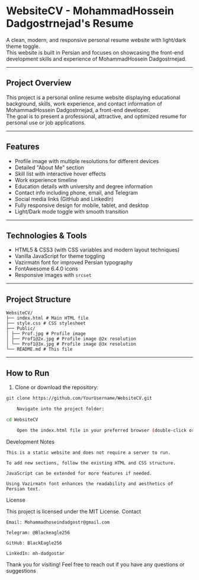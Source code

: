 # WebsiteCV - MohammadHossein Dadgostrnejad's Resume

A clean, modern, and responsive personal resume website with light/dark theme toggle.  
This website is built in Persian and focuses on showcasing the front-end development skills and experience of MohammadHossein Dadgostrnejad.

---

## Project Overview

This project is a personal online resume website displaying educational background, skills, work experience, and contact information of MohammadHossein Dadgostrnejad, a front-end developer.  
The goal is to present a professional, attractive, and optimized resume for personal use or job applications.

---

## Features

- Profile image with multiple resolutions for different devices  
- Detailed "About Me" section  
- Skill list with interactive hover effects  
- Work experience timeline  
- Education details with university and degree information  
- Contact info including phone, email, and Telegram  
- Social media links (GitHub and LinkedIn)  
- Fully responsive design for mobile, tablet, and desktop  
- Light/Dark mode toggle with smooth transition

---

## Technologies & Tools

- HTML5 & CSS3 (with CSS variables and modern layout techniques)  
- Vanilla JavaScript for theme toggling  
- Vazirmatn font for improved Persian typography  
- FontAwesome 6.4.0 icons  
- Responsive images with `srcset`

---

## Project Structure

```
WebsiteCV/
├── index.html # Main HTML file
├── style.css # CSS stylesheet
├── Public/
│ ├── Prof.jpg # Profile image
│ ├── Prof1@2x.jpg # Profile image @2x resolution
│ └── Prof1@3x.jpg # Profile image @3x resolution
└── README.md # This file
```

---

## How to Run

1. Clone or download the repository:

```bash
git clone https://github.com/YourUsername/WebsiteCV.git

    Navigate into the project folder:

cd WebsiteCV

    Open the index.html file in your preferred browser (double-click or use a live server extension).
```
Development Notes

    This is a static website and does not require a server to run.

    To add new sections, follow the existing HTML and CSS structure.

    JavaScript can be extended for more features if needed.

    Using Vazirmatn font enhances the readability and aesthetics of Persian text.

License

This project is licensed under the MIT License.
Contact

    Email: Mohammadhoseindadgostr@gmail.com

    Telegram: @Blackeagle256

    GitHub: BlackEagle256

    LinkedIn: mh-dadgostar

Thank you for visiting!
Feel free to reach out if you have any questions or suggestions
